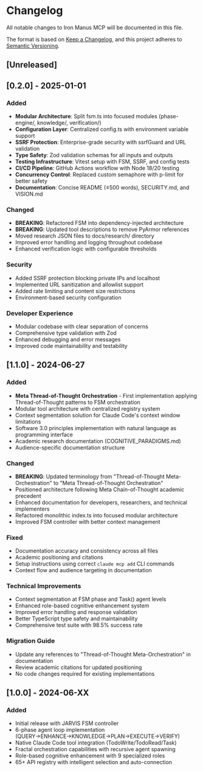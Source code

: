 # Changelog

All notable changes to Iron Manus MCP will be documented in this file.

The format is based on [Keep a Changelog](https://keepachangelog.com/en/1.0.0/),
and this project adheres to [Semantic Versioning](https://semver.org/spec/v2.0.0.html).

## [Unreleased]

## [0.2.0] - 2025-01-01

### Added
- **Modular Architecture**: Split fsm.ts into focused modules (phase-engine/, knowledge/, verification/)
- **Configuration Layer**: Centralized config.ts with environment variable support
- **SSRF Protection**: Enterprise-grade security with ssrfGuard and URL validation
- **Type Safety**: Zod validation schemas for all inputs and outputs
- **Testing Infrastructure**: Vitest setup with FSM, SSRF, and config tests
- **CI/CD Pipeline**: GitHub Actions workflow with Node 18/20 testing
- **Concurrency Control**: Replaced custom semaphore with p-limit for better safety
- **Documentation**: Concise README (≤500 words), SECURITY.md, and VISION.md

### Changed  
- **BREAKING**: Refactored FSM into dependency-injected architecture
- **BREAKING**: Updated tool descriptions to remove PyArmor references
- Moved research JSON files to docs/research/ directory
- Improved error handling and logging throughout codebase
- Enhanced verification logic with configurable thresholds

### Security
- Added SSRF protection blocking private IPs and localhost
- Implemented URL sanitization and allowlist support
- Added rate limiting and content size restrictions
- Environment-based security configuration

### Developer Experience
- Modular codebase with clear separation of concerns
- Comprehensive type validation with Zod
- Enhanced debugging and error messages
- Improved code maintainability and testability

## [1.1.0] - 2024-06-27

### Added
- **Meta Thread-of-Thought Orchestration** - First implementation applying Thread-of-Thought patterns to FSM orchestration
- Modular tool architecture with centralized registry system
- Context segmentation solution for Claude Code's context window limitations
- Software 3.0 principles implementation with natural language as programming interface
- Academic research documentation (COGNITIVE_PARADIGMS.md)
- Audience-specific documentation structure

### Changed
- **BREAKING**: Updated terminology from "Thread-of-Thought Meta-Orchestration" to "Meta Thread-of-Thought Orchestration"
- Positioned architecture following Meta Chain-of-Thought academic precedent
- Enhanced documentation for developers, researchers, and technical implementers
- Refactored monolithic index.ts into focused modular architecture
- Improved FSM controller with better context management

### Fixed
- Documentation accuracy and consistency across all files
- Academic positioning and citations
- Setup instructions using correct `claude mcp add` CLI commands
- Context flow and audience targeting in documentation

### Technical Improvements
- Context segmentation at FSM phase and Task() agent levels
- Enhanced role-based cognitive enhancement system
- Improved error handling and response validation
- Better TypeScript type safety and maintainability
- Comprehensive test suite with 98.5% success rate

### Migration Guide
- Update any references to "Thread-of-Thought Meta-Orchestration" in documentation
- Review academic citations for updated positioning
- No code changes required for existing implementations

## [1.0.0] - 2024-06-XX

### Added
- Initial release with JARVIS FSM controller
- 6-phase agent loop implementation (QUERY→ENHANCE→KNOWLEDGE→PLAN→EXECUTE→VERIFY)
- Native Claude Code tool integration (TodoWrite/TodoRead/Task)
- Fractal orchestration capabilities with recursive agent spawning
- Role-based cognitive enhancement with 9 specialized roles
- 65+ API registry with intelligent selection and auto-connection